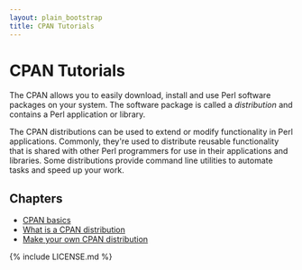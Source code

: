 ```yaml
---
layout: plain_bootstrap
title: CPAN Tutorials
---
```


# CPAN Tutorials

The CPAN allows you to easily download, install and use Perl
software packages on your system. The software package is called a
*distribution* and contains a Perl application or library.

The CPAN distributions can be used to extend or modify functionality in Perl
applications. Commonly, they're used to distribute reusable functionality that
is shared with other Perl programmers for use in their applications and
libraries.  Some distributions provide command line utilities to automate tasks
and speed up your work.

## Chapters

- [CPAN basics](01-cpan-basics.html)
- [What is a CPAN distribution](02-what-is-distribution.html)
- [Make your own CPAN distribution](03-make-your-own-distribution.html)

{% include LICENSE.md %}
